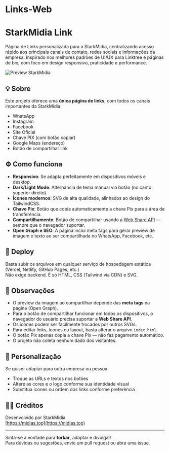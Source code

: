 # Links-Web

# StarkMidia Link

Página de Links personalizada para a StarkMidia, centralizando acesso rápido aos principais canais de contato, redes sociais e informações da empresa. Inspirado nos melhores padrões de UI/UX para Linktree e páginas de bio, com foco em design responsivo, praticidade e performance.

![Preview StarkMidia](https://midias.top/logo.png) <!-- Troque para uma URL real da imagem, se desejar -->

## 💡 Sobre

Este projeto oferece uma **única página de links**, com todos os canais importantes da StarkMidia:
- WhatsApp
- Instagram
- Facebook
- Site Oficial
- Chave PIX (com botão copiar)
- Google Maps (endereço)
- Botão de compartilhar link

## ⚙️ Como funciona

- **Responsivo**: Se adapta perfeitamente em dispositivos móveis e desktop.
- **Dark/Light Mode**: Alternância de tema manual via botão (no canto superior direito).
- **Ícones modernos**: SVG de alta qualidade, alinhados ao design do TailwindCSS.
- **Chave Pix**: Botão que copia automaticamente a chave Pix para a área de transferência.
- **Compartilhamento**: Botão de compartilhar usando a [Web Share API](https://developer.mozilla.org/en-US/docs/Web/API/Web_Share_API) — sempre que o navegador suportar.
- **Open Graph e SEO**: A página inclui meta tags para gerar preview de imagem e texto ao ser compartilhada no WhatsApp, Facebook, etc.

## 🚀 Deploy

Basta subir os arquivos em qualquer serviço de hospedagem estática (Vercel, Netlify, GitHub Pages, etc.)  
Não exige backend. É só HTML, CSS (Tailwind via CDN) e SVG.

## 📝 Observações

- O preview da imagem ao compartilhar depende das **meta tags** na página (Open Graph).
- Para o botão de compartilhar funcionar em todos os dispositivos, o navegador do usuário precisa suportar a **Web Share API**.
- Os ícones podem ser facilmente trocados por outros SVGs.
- Para editar links, ícones ou layout, basta alterar o arquivo `index.html`.
- O botão Pix apenas copia a chave Pix — não faz pagamento automático.
- O projeto não coleta nenhum dado dos visitantes.

## 🎨 Personalização

Se quiser adaptar para outra empresa ou pessoa:
- Troque as URLs e textos nos botões
- Altere as cores e o logo conforme sua identidade visual
- Substitua ícones ou ordem dos links conforme preferência

## 👨‍💻 Créditos

Desenvolvido por StarkMidia  
[https://midias.top](https://midias.top)

---

Sinta-se à vontade para **forkar**, adaptar e divulgar!  
Para dúvidas ou sugestões, envie um pull request ou abra uma issue.


